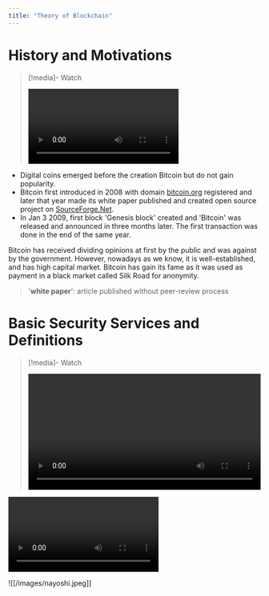 ```yaml
---
title: "Theory of Blockchain"
---
```

# History and Motivations

>[!media]- Watch
>
>![Sess1-1 History and Motivations](/Swinburne/Year%202023/Semester%202/COS30049/Resources/Sess1-1%20History%20and%20Motivations.mp4)

- Digital coins emerged before the creation Bitcoin but do not gain popularity. 
- Bitcoin first introduced in 2008 with domain [bitcoin.org](https://bitcoin.org) registered and later that year made its white paper published and created open source project on [SourceForge.Net](https://sourceforge.net).
- In Jan 3 2009, first block 'Genesis block' created and 'Bitcoin' was released and announced in three months later. The first transaction was done in the end of the same year.

Bitcoin has received dividing opinions at first by the public and was against by the government. However, nowadays as we know, it is well-established, and has high capital market. Bitcoin has gain its fame as it was used as payment in a black market called Silk Road for anonymity.

>'**white paper**': article published without peer-review process

# Basic Security Services and Definitions

>[!media]- Watch
>
><video src='https://files.catbox.moe/370act.mp4' width='100%' controls></video>

![Sess1-2 Basic Security Services and Definitions](/Swinburne/Year%202023/Semester%202/COS30049/Resources/Sess1-2%20Basic%20Security%20Services%20and%20Definitions.mp4) 

![[/images/nayoshi.jpeg]]